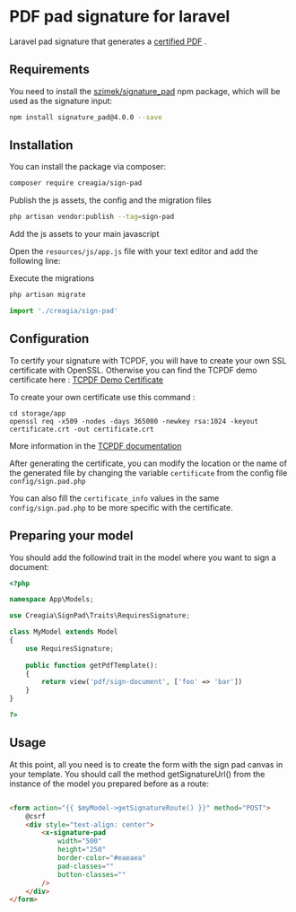 # PDF pad signature for laravel

Laravel pad signature that generates
a [certified PDF](https://www.prepressure.com/pdf/basics/certified-pdf#:~:text=A%20Certified%20PDF%20is%20a,errors%20or%20notifications%20were%20generated)
.

## Requirements

You need to install the [szimek/signature_pad](https://github.com/szimek/signature_pad) npm package, which will be used
as the signature input:

```bash
npm install signature_pad@4.0.0 --save
```

## Installation

You can install the package via composer:

```bash
composer require creagia/sign-pad
```

Publish the js assets, the config and the migration files

```bash
php artisan vendor:publish --tag=sign-pad
```

Add the js assets to your main javascript

Open the `resources/js/app.js` file with your text editor and add the following line:

Execute the migrations

```bash
php artisan migrate
```

```js
import './creagia/sign-pad'
```

## Configuration

To certify your signature with TCPDF, you will have to create your own SSL certificate with OpenSSL. Otherwise you can
find the TCPDF demo certificate
here : [TCPDF Demo Certificate](https://github.com/tecnickcom/TCPDF/blob/main/examples/data/cert/tcpdf.crt)

To create your own certificate use this command :

```
cd storage/app
openssl req -x509 -nodes -days 365000 -newkey rsa:1024 -keyout certificate.crt -out certificate.crt
```

More information in the [TCPDF documentation](https://tcpdf.org/examples/example_052/)

After generating the certificate, you can modify the location or the name of the generated file by changing the variable `certificate` from
the config file `config/sign.pad.php`

You can also fill the `certificate_info` values in the same `config/sign.pad.php` to be more specific with the certificate.

## Preparing your model

You should add the followind trait in the model where you want to sign a document:

```php
<?php

namespace App\Models;

use Creagia\SignPad\Traits\RequiresSignature;

class MyModel extends Model
{
    use RequiresSignature;
    
    public function getPdfTemplate():  
    {
        return view('pdf/sign-document', ['foo' => 'bar'])    
    }
}

?>
```

## Usage

At this point, all you need is to create the form with the sign pad canvas in your template. You should call the method getSignatureUrl() from the instance of the model you prepared before as a route:

```html

<form action="{{ $myModel->getSignatureRoute() }}" method="POST">
    @csrf
    <div style="text-align: center">
        <x-signature-pad
            width="500"
            height="250"
            border-color="#eaeaea"
            pad-classes=""
            button-classes=""
        />
    </div>
</form>
```
